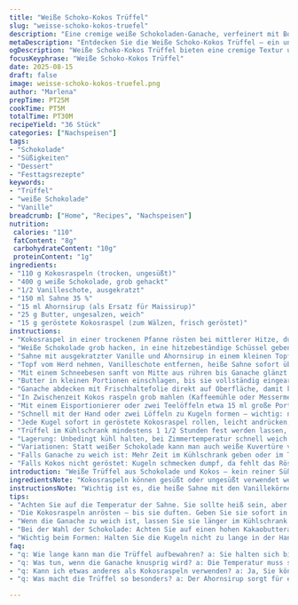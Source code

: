 ```yaml
---
title: "Weiße Schoko-Kokos Trüffel"
slug: "weisse-schoko-kokos-truefel"
description: "Eine cremige weiße Schokoladen-Ganache, verfeinert mit Bourbon-Vanille und Ahornsirup, zu kleinen Kugeln geformt und in gerösteter Kokosraspel gewälzt. Lässt sich gut im Voraus zubereiten, verspricht samtigen Schmelz mit feinem Tropfen Kakaobutteraroma. Ohne Eier und Nüsse, dennoch reichhaltig und besonders durch geröstete Kokosnote. Schnell zubereitet, braucht aber Kühlung zum Aushärten. Ideal als anspruchsvolle kleine Süßigkeit zu Kaffee oder zum Verschenken. Statt klassischem Sirup ersetzt Ahorn die Süße, für mehr Tiefe. Kokos wird vorab gemahlen und leicht angeröstet – darf nicht verbrennen."
metaDescription: "Entdecken Sie die Weiße Schoko-Kokos Trüffel – ein unvergleichliches Geschmackserlebnis, das mit Vanille und Röstaromen verführt."
ogDescription: "Weiße Schoko-Kokos Trüffel bieten eine cremige Textur und ein einzigartiges Aroma. Ideal für besondere Anlässe – dank Ahornsirup und gerösteter Kokos."
focusKeyphrase: "Weiße Schoko-Kokos Trüffel"
date: 2025-08-15
draft: false
image: weisse-schoko-kokos-truefel.png
author: "Marlena"
prepTime: PT25M
cookTime: PT5M
totalTime: PT30M
recipeYield: "36 Stück"
categories: ["Nachspeisen"]
tags:
- "Schokolade"
- "Süßigkeiten"
- "Dessert"
- "Festtagsrezepte"
keywords:
- "Trüffel"
- "weiße Schokolade"
- "Vanille"
breadcrumb: ["Home", "Recipes", "Nachspeisen"]
nutrition: 
 calories: "110"
 fatContent: "8g"
 carbohydrateContent: "10g"
 proteinContent: "1g"
ingredients:
- "110 g Kokosraspeln (trocken, ungesüßt)"
- "400 g weiße Schokolade, grob gehackt"
- "1/2 Vanilleschote, ausgekratzt"
- "150 ml Sahne 35 %"
- "15 ml Ahornsirup (als Ersatz für Maissirup)"
- "25 g Butter, ungesalzen, weich"
- "15 g geröstete Kokosraspel (zum Wälzen, frisch geröstet)"
instructions:
- "Kokosraspel in einer trockenen Pfanne rösten bei mittlerer Hitze, duftet nach Nuss, sofort in eine Schüssel geben, um Nachrösten zu vermeiden."
- "Weiße Schokolade grob hacken, in eine hitzebeständige Schüssel geben."
- "Sahne mit ausgekratzter Vanille und Ahornsirup in einem kleinen Topf erhitzen bis kurz vorm Kochen – Bläschen an Rand zeigen an, nicht kochen lassen."
- "Topf vom Herd nehmen, Vanilleschote entfernen, heiße Sahne sofort über die Schokolade gießen; 3-4 Minuten stehen lassen ohne Rühren."
- "Mit einem Schneebesen sanft von Mitte aus rühren bis Ganache glänzt und homogen ist. Wichtig nicht zu viel Luft einarbeiten, sonst später rissige Oberfläche."
- "Butter in kleinen Portionen einschlagen, bis sie vollständig eingearbeitet ist; Ganache ist jetzt dick und cremig."
- "Ganache abdecken mit Frischhaltefolie direkt auf Oberfläche, damit keine Haut entsteht; mindestens 4 Stunden oder über Nacht kühl stellen – sie soll richtig fest sein, nicht nur kalt."
- "In Zwischenzeit Kokos raspeln grob mahlen (Kaffeemühle oder Messermethode), Menge ca. 110 g."
- "Mit einem Eisportionierer oder zwei Teelöffeln etwa 15 ml große Portionen abstechen, auf ein mit Backpapier belegtes Blech setzen."
- "Schnell mit der Hand oder zwei Löffeln zu Kugeln formen – wichtig: nicht zu lange in der Hand halten, sonst schmelzen sie zu schnell und kleben."
- "Jede Kugel sofort in geröstete Kokosraspel rollen, leicht andrücken, dann zurück aufs Blech legen."
- "Trüffel im Kühlschrank mindestens 1 1/2 Stunden fest werden lassen, bevor sie serviert oder luftdicht verschlossen werden."
- "Lagerung: Unbedingt kühl halten, bei Zimmertemperatur schnell weich. Vor dem Servieren 5 Minuten antauen lassen für cremigen Biss."
- "Variationen: Statt weißer Schokolade kann man auch weiße Kuvertüre verwenden, das Ergebnis ist oft weniger buttrig aber stabiler. Für mehr Frische habe ich schon Limettenzesten in die Ganache gerieben."
- "Falls Ganache zu weich ist: Mehr Zeit im Kühlschrank geben oder im Tiefkühler kurz anfrieren, dann rollen. Zu feste Ganache unbedingt vor dem Rollen ein paar Minuten stehen lassen, sonst bröckelt sie."
- "Falls Kokos nicht geröstet: Kugeln schmecken dumpf, da fehlt das Röstaroma! Unbedingt machen, nicht überspringen."
introduction: "Weiße Trüffel aus Schokolade und Kokos – kein reiner Süßkram, mehr wie ein kleines Wunder aus meinem Vorrat. Der Trick meiner letzten Versuche: Ahornsirup statt Maissirup für etwas mehr Charakter. Sahne muss heiß genug, aber nicht kochend sein, merkt man am leichten Ziehen und kleinen Bläschen. Die Vanille hier ist nicht nur Geruchsträger, sondern gibt Backbone, zusammen mit der Kokosnuss, natürlich geröstet. Gerade die Texturen, cremig im Kern, leicht knackig außen. Darum lohnt das Mühe machen: kein Verzicht auf richtige Zutaten. Wenn es beim Rollen klebt, hilft kühle Luft und wenig Druck. Meine ersten Versuche waren pastös, das lag am zu frühem Formen. Also: Geduld und genau beobachten."
ingredientsNote: "Kokosraspeln können gesüßt oder ungesüßt verwendet werden, ich bevorzuge ungesüßte und röste sie kurz an, damit der Geschmack intensiver wird. Weiße Schokolade möglichst mit hohem Kakaobutteranteil, das macht die Ganache cremiger. Statt frischer Vanille kann auch Vanillepaste benutzt werden, dann aber entsprechend weniger Sirup wählen. Ahornsirup statt Maissirup kontrastiert gut mit der Süße der weißen Schokolade, sonst wird es schnell fett- oder zu süßlastig. Butter bitte weich, aber nicht schmelzend, damit sich die Textur gut einbindet. Für eine vegane Variante empfehle ich eine pflanzliche Sahnealternative und vegane weiße Schokolade. Alle Zutaten sollten Zimmertemperatur haben, um keine Klümpchen zu riskieren."
instructionsNote: "Wichtig ist es, die heiße Sahne mit den Vanillekörnern nicht kochen zu lassen, sonst verflüchtigt sich das Aroma und die Ganache könnte später körnig werden. Das erst ruhen lassen ohne Rühren gibt der Schokolade Zeit zu schmelzen ohne die Kristallstruktur zu zerstören. Das Abdecken der Ganache mit Folie direkt auf der Oberfläche verhindert Hautbildung – erkennbar daran, wenn die Oberfläche glänzend und kompakt statt matt ist. Beim Formen darf die Ganache auf keinen Fall zu weich sein, sonst lösen sich die Kugeln nicht sauber. Ruhen lassen im Kühlschrank ist Pflicht – ich heize schon mal lieber auf 4 Stunden auf statt der üblichen 3. Das Rollen in gerösteter Kokosnuss verleiht direkt Textur; am besten mit leicht feuchten Händen rollen, da sie sonst zu trocken werden. Die Trüffel halten sich bis zu einer Woche im Kühlschrank, sollten aber in einer luftdichten Box liegen, damit sie kein Fremdaroma aufnehmen."
tips:
- "Achten Sie auf die Temperatur der Sahne. Sie sollte heiß sein, aber nicht kochen. Das Aroma der Vanille verfliegt sonst. Bläschen am Rand sind Ihr Zeichen, weiterzumachen."
- "Die Kokosraspeln anrösten – bis sie duften. Geben Sie sie sofort in eine Schüssel. Wenn sie zu lange in der Pfanne bleiben, brennen sie schnell an und das Aroma wird bitter."
- "Wenn die Ganache zu weich ist, lassen Sie sie länger im Kühlschrank. Alternativ können Sie die Mischung auch für einige Minuten ins Gefrierfach stellen. So lässt sie sich besser formen."
- "Bei der Wahl der Schokolade: Achten Sie auf einen hohen Kakaobutteranteil. Das macht die Ganache noch cremiger. Sie können auch weisse Kuvertüre verwenden, auch das geht."
- "Wichtig beim Formen: Halten Sie die Kugeln nicht zu lange in der Hand. Die Wärme zerschmilzt die Ganache zu schnell. Benutzen Sie kalte Hände oder eine kühle Umgebung."
faq:
- "q: Wie lange kann man die Trüffel aufbewahren? a: Sie halten sich bis zu einer Woche. Am besten kühl lagern. In einer luftdichten Box aufbewahren, kein Fremdaroma."
- "q: Was tun, wenn die Ganache knusprig wird? a: Die Temperatur muss stimmen. Zu heiß, wird die Konsistenz körnig. Lassen Sie die heiße Sahne nicht kochen."
- "q: Kann ich etwas anderes als Kokosraspeln verwenden? a: Ja, Sie können auch gemahlene Nüsse nehmen. Aber das Aroma der gerösteten Kokosnüsse ist einmalig."
- "q: Was macht die Trüffel so besonders? a: Der Ahornsirup sorgt für eine sanfte Süße. Die gerösteten Kokosraspeln bringen Textur und Kontrast zur cremigen Ganache."

---
```

